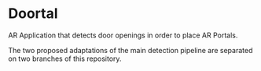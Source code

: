 # Doortal

AR Application that detects door openings in order to place AR Portals.

The two proposed adaptations of the main detection pipeline are separated on two branches of this repository.

